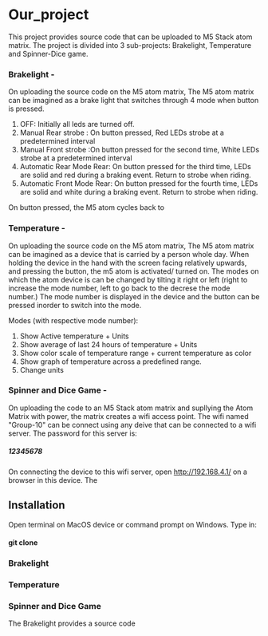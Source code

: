 # Our_project  
This project provides source code that can be uploaded to M5 Stack atom matrix. The project is divided into 3 sub-projects: Brakelight, Temperature and Spinner-Dice game. 

### Brakelight - 

On uploading the source code on the M5 atom matrix, The M5 atom matrix can be imagined as a brake light that switches through 4 mode when button is pressed. 
1. OFF: Initially all leds are turned off.
2. Manual Rear strobe : On button pressed, Red LEDs strobe at a predetermined interval
3. Manual Front strobe :On button pressed for the second time, White LEDs strobe at a predetermined interval
4. Automatic Rear Mode Rear: On button pressed for the third time, LEDs are solid and red during a braking event. Return to strobe when riding.
5. Automatic Front Mode Rear: On button pressed for the fourth time, LEDs are solid and white during a braking event. Return to strobe when riding. 

On button pressed, the M5 atom cycles back to 

### Temperature - 

On uploading the source code on the M5 atom matrix, The M5 atom matrix can be imagined as a device that is carried by a person whole day. When holding the device in the hand with the screen facing relatively upwards, and pressing the button, the m5 atom is activated/ turned on. The modes on which the atom device is can be changed by tilting it right or left (right to increase the mode number, left to go back to the decrese the mode number.) The mode number is displayed in the device and the button can be pressed inorder to switch into the mode. 

Modes (with respective mode number):
1. Show Active temperature + Units
2. Show average of last 24 hours of temperature + Units
3. Show color scale of temperature range + current temperature as color
4. Show graph of temperature across a predefined range.
5. Change units 
 
### Spinner and Dice Game - 

On uploading the code to an M5 Stack atom matrix and supllying the Atom Matrix with power, the matrix creates a wifi access point. The wifi named "Group-10" can be connect using any deive that can be connected to a wifi server. The password for this server is: 
##### 12345678 
 On connecting the device to this wifi server, open http://192.168.4.1/ on a browser in this device. The 



## Installation 

Open terminal on MacOS device or command prompt on Windows. Type in:

#### git clone 
#### 

### Brakelight

### Temperature 



### Spinner and Dice Game 
The Brakelight provides a source code 
